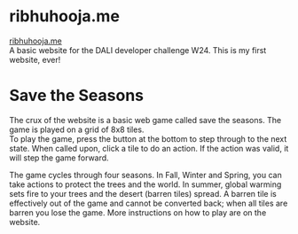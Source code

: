 # ribhuhooja.me
[ribhuhooja.me](https://ribhuhooja.me/)  
A basic website for the DALI developer challenge W24. This is my first website, ever!

# Save the Seasons

The crux of the website is a basic web game called save the seasons. The game is played on a grid of 8x8 tiles.  
To play the game, press the button at the bottom to step through to the next state. When called upon, click a tile to do an action. If the action was valid, it will step the game forward.

The game cycles through four seasons. In Fall, Winter and Spring, you can take actions to protect the trees and the world. In summer,
global warming sets fire to your trees and the desert (barren tiles) spread. A barren tile is effectively out of the game and cannot
be converted back; when all tiles are barren you lose the game. More instructions on how to play are on the website.